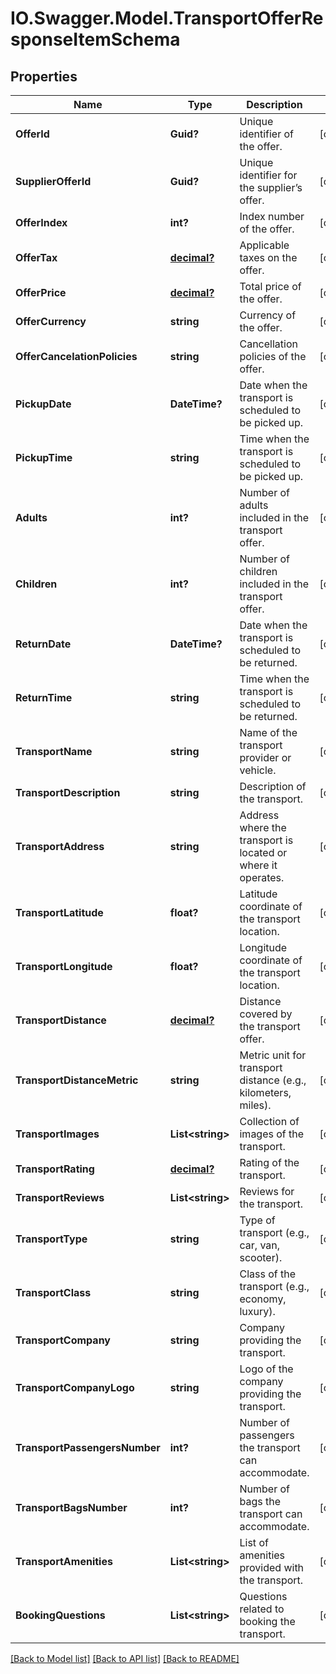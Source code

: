 # IO.Swagger.Model.TransportOfferResponseItemSchema
## Properties

Name | Type | Description | Notes
------------ | ------------- | ------------- | -------------
**OfferId** | **Guid?** | Unique identifier of the offer. | [optional] 
**SupplierOfferId** | **Guid?** | Unique identifier for the supplier’s offer. | [optional] 
**OfferIndex** | **int?** | Index number of the offer. | [optional] 
**OfferTax** | [**decimal?**](BigDecimal.md) | Applicable taxes on the offer. | [optional] 
**OfferPrice** | [**decimal?**](BigDecimal.md) | Total price of the offer. | [optional] 
**OfferCurrency** | **string** | Currency of the offer. | [optional] 
**OfferCancelationPolicies** | **string** | Cancellation policies of the offer. | [optional] 
**PickupDate** | **DateTime?** | Date when the transport is scheduled to be picked up. | [optional] 
**PickupTime** | **string** | Time when the transport is scheduled to be picked up. | [optional] 
**Adults** | **int?** | Number of adults included in the transport offer. | [optional] 
**Children** | **int?** | Number of children included in the transport offer. | [optional] 
**ReturnDate** | **DateTime?** | Date when the transport is scheduled to be returned. | [optional] 
**ReturnTime** | **string** | Time when the transport is scheduled to be returned. | [optional] 
**TransportName** | **string** | Name of the transport provider or vehicle. | [optional] 
**TransportDescription** | **string** | Description of the transport. | [optional] 
**TransportAddress** | **string** | Address where the transport is located or where it operates. | [optional] 
**TransportLatitude** | **float?** | Latitude coordinate of the transport location. | [optional] 
**TransportLongitude** | **float?** | Longitude coordinate of the transport location. | [optional] 
**TransportDistance** | [**decimal?**](BigDecimal.md) | Distance covered by the transport offer. | [optional] 
**TransportDistanceMetric** | **string** | Metric unit for transport distance (e.g., kilometers, miles). | [optional] 
**TransportImages** | **List&lt;string&gt;** | Collection of images of the transport. | [optional] 
**TransportRating** | [**decimal?**](BigDecimal.md) | Rating of the transport. | [optional] 
**TransportReviews** | **List&lt;string&gt;** | Reviews for the transport. | [optional] 
**TransportType** | **string** | Type of transport (e.g., car, van, scooter). | [optional] 
**TransportClass** | **string** | Class of the transport (e.g., economy, luxury). | [optional] 
**TransportCompany** | **string** | Company providing the transport. | [optional] 
**TransportCompanyLogo** | **string** | Logo of the company providing the transport. | [optional] 
**TransportPassengersNumber** | **int?** | Number of passengers the transport can accommodate. | [optional] 
**TransportBagsNumber** | **int?** | Number of bags the transport can accommodate. | [optional] 
**TransportAmenities** | **List&lt;string&gt;** | List of amenities provided with the transport. | [optional] 
**BookingQuestions** | **List&lt;string&gt;** | Questions related to booking the transport. | [optional] 

[[Back to Model list]](../README.md#documentation-for-models) [[Back to API list]](../README.md#documentation-for-api-endpoints) [[Back to README]](../README.md)


